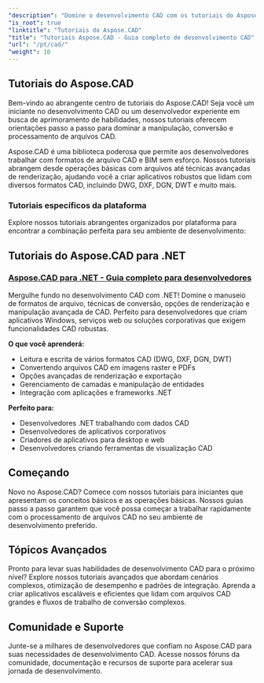 ```yaml
---
"description": "Domine o desenvolvimento CAD com os tutoriais do Aspose.CAD. Aprenda a criar, converter e manipular arquivos CAD em diferentes plataformas e formatos com guias e exemplos abrangentes."
"is_root": true
"linktitle": "Tutoriais do Aspose.CAD"
"title": "Tutoriais Aspose.CAD - Guia completo de desenvolvimento CAD"
"url": "/pt/cad/"
"weight": 10
---
```


## Tutoriais do Aspose.CAD

Bem-vindo ao abrangente centro de tutoriais do Aspose.CAD! Seja você um iniciante no desenvolvimento CAD ou um desenvolvedor experiente em busca de aprimoramento de habilidades, nossos tutoriais oferecem orientações passo a passo para dominar a manipulação, conversão e processamento de arquivos CAD.

Aspose.CAD é uma biblioteca poderosa que permite aos desenvolvedores trabalhar com formatos de arquivo CAD e BIM sem esforço. Nossos tutoriais abrangem desde operações básicas com arquivos até técnicas avançadas de renderização, ajudando você a criar aplicativos robustos que lidam com diversos formatos CAD, incluindo DWG, DXF, DGN, DWT e muito mais.

### Tutoriais específicos da plataforma

Explore nossos tutoriais abrangentes organizados por plataforma para encontrar a combinação perfeita para seu ambiente de desenvolvimento:

## Tutoriais do Aspose.CAD para .NET
### [Aspose.CAD para .NET - Guia completo para desenvolvedores](./net/)
Mergulhe fundo no desenvolvimento CAD com .NET! Domine o manuseio de formatos de arquivo, técnicas de conversão, opções de renderização e manipulação avançada de CAD. Perfeito para desenvolvedores que criam aplicativos Windows, serviços web ou soluções corporativas que exigem funcionalidades CAD robustas.

**O que você aprenderá:**
- Leitura e escrita de vários formatos CAD (DWG, DXF, DGN, DWT)
- Convertendo arquivos CAD em imagens raster e PDFs  
- Opções avançadas de renderização e exportação
- Gerenciamento de camadas e manipulação de entidades
- Integração com aplicações e frameworks .NET

**Perfeito para:**
- Desenvolvedores .NET trabalhando com dados CAD
- Desenvolvedores de aplicativos corporativos
- Criadores de aplicativos para desktop e web
- Desenvolvedores criando ferramentas de visualização CAD


## Começando

Novo no Aspose.CAD? Comece com nossos tutoriais para iniciantes que apresentam os conceitos básicos e as operações básicas. Nossos guias passo a passo garantem que você possa começar a trabalhar rapidamente com o processamento de arquivos CAD no seu ambiente de desenvolvimento preferido.

## Tópicos Avançados

Pronto para levar suas habilidades de desenvolvimento CAD para o próximo nível? Explore nossos tutoriais avançados que abordam cenários complexos, otimização de desempenho e padrões de integração. Aprenda a criar aplicativos escaláveis e eficientes que lidam com arquivos CAD grandes e fluxos de trabalho de conversão complexos.

## Comunidade e Suporte

Junte-se a milhares de desenvolvedores que confiam no Aspose.CAD para suas necessidades de desenvolvimento CAD. Acesse nossos fóruns da comunidade, documentação e recursos de suporte para acelerar sua jornada de desenvolvimento.